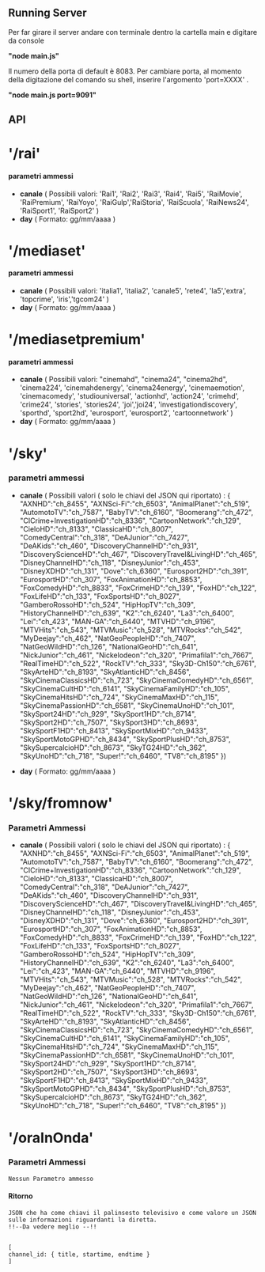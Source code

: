 ## Running Server

Per far girare il server andare con terminale dentro la cartella main e digitare da console

__"node main.js"__

Il numero della porta di default è 8083.
Per cambiare porta, al momento della digitazione del comando su shell, inserire l'argomento 'port=XXXX' .

 __"node main.js port=9091"__


## API

# '/rai' 
#### parametri ammessi 
* __canale__ ( Possibili valori:  'Rai1', 'Rai2', 'Rai3', 'Rai4', 'Rai5', 'RaiMovie', 'RaiPremium', 'RaiYoyo', 'RaiGulp','RaiStoria', 'RaiScuola', 'RaiNews24', 'RaiSport1', 'RaiSport2' )
* __day__  ( Formato:  gg/mm/aaaa )

# '/mediaset'
#### parametri ammessi

* __canale__  ( Possibili valori: 'italia1', 'italia2', 'canale5', 'rete4', 'la5','extra', 'topcrime', 'iris','tgcom24' ) 
* __day__ ( Formato: gg/mm/aaaa ) 
                                                               
# '/mediasetpremium'
#### parametri ammessi

* __canale__ ( Possibili valori:  "cinemahd", "cinema24", "cinema2hd", 'cinema224', 'cinemahdenergy', 'cinema24energy', 'cinemaemotion', 'cinemacomedy', 'studiouniversal', 'actionhd', 'action24', 'crimehd', 'crime24', 'stories', 'stories24', 'joi','joi24', 'investigationdiscovery', 'sporthd', 'sport2hd', 'eurosport', 'eurosport2', 'cartoonnetwork' )
* __day__ ( Formato: gg/mm/aaaa ) 

# '/sky'
### parametri ammessi

* __canale__ ( Possibili valori ( solo le chiavi del JSON qui riportato) :
              {
              "AXNHD":"ch_8455",
              "AXNSci-Fi":"ch_6503",
              "AnimalPlanet":"ch_519",
              "AutomotoTV":"ch_7587",
              "BabyTV":"ch_6160",
              "Boomerang":"ch_472",
              "CICrime+InvestigationHD":"ch_8336",
              "CartoonNetwork":"ch_129",
              "CieloHD":"ch_8133",
              "ClassicaHD":"ch_8007",
              "ComedyCentral":"ch_318",
              "DeAJunior":"ch_7427",
              "DeAKids":"ch_460",
              "DiscoveryChannelHD":"ch_931",
              "DiscoveryScienceHD":"ch_467",
              "DiscoveryTravel&LivingHD":"ch_465",
              "DisneyChannelHD":"ch_118",
              "DisneyJunior":"ch_453",
              "DisneyXDHD":"ch_131",
              "Dove":"ch_6360",
              "Eurosport2HD":"ch_391",
              "EurosportHD":"ch_307",
              "FoxAnimationHD":"ch_8853",
              "FoxComedyHD":"ch_8833",
              "FoxCrimeHD":"ch_139",
              "FoxHD":"ch_122",
              "FoxLifeHD":"ch_133",
              "FoxSportsHD":"ch_8027",
              "GamberoRossoHD":"ch_524",
              "HipHopTV":"ch_309",
              "HistoryChannelHD":"ch_639",
              "K2":"ch_6240",
              "La3":"ch_6400",
              "Lei":"ch_423",
              "MAN-GA":"ch_6440",
              "MTVHD":"ch_9196",
              "MTVHits":"ch_543",
              "MTVMusic":"ch_528",
              "MTVRocks":"ch_542",
              "MyDeejay":"ch_462",
              "NatGeoPeopleHD":"ch_7407",
              "NatGeoWildHD":"ch_126",
              "NationalGeoHD":"ch_641",
              "NickJunior":"ch_461",
              "Nickelodeon":"ch_320",
              "Primafila1":"ch_7667",
              "RealTimeHD":"ch_522",
              "RockTV":"ch_333",
              "Sky3D-Ch150":"ch_6761",
              "SkyArteHD":"ch_8193",
              "SkyAtlanticHD":"ch_8456",
              "SkyCinemaClassicsHD":"ch_723",
              "SkyCinemaComedyHD":"ch_6561",
              "SkyCinemaCultHD":"ch_6141",
              "SkyCinemaFamilyHD":"ch_105",
              "SkyCinemaHitsHD":"ch_724",
              "SkyCinemaMaxHD":"ch_115",
              "SkyCinemaPassionHD":"ch_6581",
              "SkyCinemaUnoHD":"ch_101",
              "SkySport24HD":"ch_929",
              "SkySport1HD":"ch_8714",
              "SkySport2HD":"ch_7507",
              "SkySport3HD":"ch_8693",
              "SkySportF1HD":"ch_8413",
              "SkySportMixHD":"ch_9433",
              "SkySportMotoGPHD":"ch_8434",
              "SkySportPlusHD":"ch_8753",
              "SkySupercalcioHD":"ch_8673",
              "SkyTG24HD":"ch_362",
              "SkyUnoHD":"ch_718",
              "Super!":"ch_6460",
              "TV8":"ch_8195" 
              })
              
* __day__ ( Formato: gg/mm/aaaa )

# '/sky/fromnow'
### Parametri Ammessi

* __canale__ ( Possibili valori ( solo le chiavi del JSON qui riportato) :
              {
              "AXNHD":"ch_8455",
              "AXNSci-Fi":"ch_6503",
              "AnimalPlanet":"ch_519",
              "AutomotoTV":"ch_7587",
              "BabyTV":"ch_6160",
              "Boomerang":"ch_472",
              "CICrime+InvestigationHD":"ch_8336",
              "CartoonNetwork":"ch_129",
              "CieloHD":"ch_8133",
              "ClassicaHD":"ch_8007",
              "ComedyCentral":"ch_318",
              "DeAJunior":"ch_7427",
              "DeAKids":"ch_460",
              "DiscoveryChannelHD":"ch_931",
              "DiscoveryScienceHD":"ch_467",
              "DiscoveryTravel&LivingHD":"ch_465",
              "DisneyChannelHD":"ch_118",
              "DisneyJunior":"ch_453",
              "DisneyXDHD":"ch_131",
              "Dove":"ch_6360",
              "Eurosport2HD":"ch_391",
              "EurosportHD":"ch_307",
              "FoxAnimationHD":"ch_8853",
              "FoxComedyHD":"ch_8833",
              "FoxCrimeHD":"ch_139",
              "FoxHD":"ch_122",
              "FoxLifeHD":"ch_133",
              "FoxSportsHD":"ch_8027",
              "GamberoRossoHD":"ch_524",
              "HipHopTV":"ch_309",
              "HistoryChannelHD":"ch_639",
              "K2":"ch_6240",
              "La3":"ch_6400",
              "Lei":"ch_423",
              "MAN-GA":"ch_6440",
              "MTVHD":"ch_9196",
              "MTVHits":"ch_543",
              "MTVMusic":"ch_528",
              "MTVRocks":"ch_542",
              "MyDeejay":"ch_462",
              "NatGeoPeopleHD":"ch_7407",
              "NatGeoWildHD":"ch_126",
              "NationalGeoHD":"ch_641",
              "NickJunior":"ch_461",
              "Nickelodeon":"ch_320",
              "Primafila1":"ch_7667",
              "RealTimeHD":"ch_522",
              "RockTV":"ch_333",
              "Sky3D-Ch150":"ch_6761",
              "SkyArteHD":"ch_8193",
              "SkyAtlanticHD":"ch_8456",
              "SkyCinemaClassicsHD":"ch_723",
              "SkyCinemaComedyHD":"ch_6561",
              "SkyCinemaCultHD":"ch_6141",
              "SkyCinemaFamilyHD":"ch_105",
              "SkyCinemaHitsHD":"ch_724",
              "SkyCinemaMaxHD":"ch_115",
              "SkyCinemaPassionHD":"ch_6581",
              "SkyCinemaUnoHD":"ch_101",
              "SkySport24HD":"ch_929",
              "SkySport1HD":"ch_8714",
              "SkySport2HD":"ch_7507",
              "SkySport3HD":"ch_8693",
              "SkySportF1HD":"ch_8413",
              "SkySportMixHD":"ch_9433",
              "SkySportMotoGPHD":"ch_8434",
              "SkySportPlusHD":"ch_8753",
              "SkySupercalcioHD":"ch_8673",
              "SkyTG24HD":"ch_362",
              "SkyUnoHD":"ch_718",
              "Super!":"ch_6460",
              "TV8":"ch_8195" 
              })

# '/oraInOnda'
### Parametri Ammessi

    Nessun Parametro ammesso
#### Ritorno
    JSON che ha come chiavi il palinsesto televisivo e come valore un JSON sulle informazioni riguardanti la diretta.
    !!--Da vedere meglio --!!
    
    
    [
    channel_id: { title, startime, endtime }
    ]